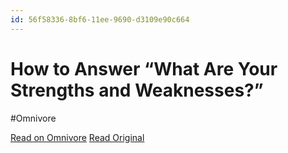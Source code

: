 ```yaml
---
id: 56f58336-8bf6-11ee-9690-d3109e90c664
---
```


# How to Answer “What Are Your Strengths and Weaknesses?”
#Omnivore

[Read on Omnivore](https://omnivore.app/me/how-to-answer-what-are-your-strengths-and-weaknesses-18c091eced6)
[Read Original](https://hbr.org/2023/05/how-to-answer-what-are-your-strengths-and-weaknesses)

